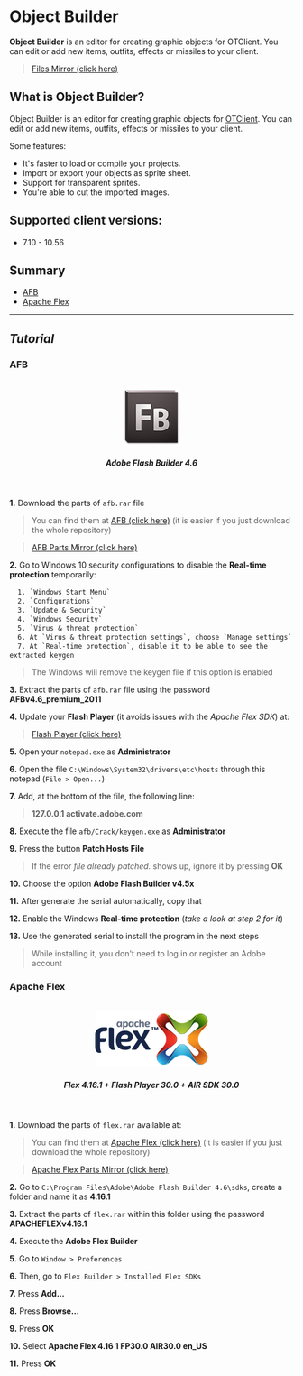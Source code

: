 # Object Builder

**Object Builder** is an editor for creating graphic objects for OTClient. You can edit or add new items, outfits, effects or missiles to your client.
> [Files Mirror (click here)](https://drive.google.com/drive/folders/12offTOjuCcwbN7UkXlHT8uemj8YKXOe9)

What is Object Builder?
---

Object Builder is an editor for creating graphic objects for [OTClient](https://github.com/edubart/otclient). You can edit or add new items, outfits, effects or missiles to your client.

Some features:

* It's faster to load or compile your projects.
* Import or export your objects as sprite sheet.
* Support for transparent sprites.
* You're able to cut the imported images.

Supported client versions:
---

* 7.10 - 10.56

Summary
---

* [AFB](#afb)
* [Apache Flex](#apache-flex)
<!-- * [How to compile](#how-to-compile) -->

---

*Tutorial*
---

### AFB

<p align="center">
  <br>
  <img src="./assets/img/logo_afb.png"/>
    <h5 align="center"><i>Adobe Flash Builder 4.6</i></h5>
  <br>
</p>

<!-- [video] -->

**1.** Download the parts of `afb.rar` file
> You can find them at [AFB (click here)](./afb) (it is easier if you just download the whole repository)

> [AFB Parts Mirror (click here)](https://drive.google.com/drive/folders/1rZ5eGvAO2RaacCZh2hyoNdMiXgag-fsS)

**2.** Go to Windows 10 security configurations to disable the **Real-time protection** temporarily:
```
  1. `Windows Start Menu`
  2. `Configurations`
  3. `Update & Security`
  4. `Windows Security`
  5. `Virus & threat protection`
  6. At `Virus & threat protection settings`, choose `Manage settings`
  7. At `Real-time protection`, disable it to be able to see the extracted keygen
```
> The Windows will remove the keygen file if this option is enabled

**3.** Extract the parts of `afb.rar` file using the password **AFBv4.6_premium_2011**

**4.** Update your **Flash Player** (it avoids issues with the *Apache Flex SDK*) at:
> [Flash Player (click here)](https://get.adobe.com/flashplayer/)

**5.** Open your `notepad.exe` as **Administrator**

**6.** Open the file `C:\Windows\System32\drivers\etc\hosts` through this notepad (`File > Open...`)

**7.** Add, at the bottom of the file, the following line:
> **127.0.0.1 activate.adobe.com**

**8.** Execute the file `afb/Crack/keygen.exe` as **Administrator**

**9.** Press the button **Patch Hosts File**
> If the error *file already patched.* shows up, ignore it by pressing **OK**

**10.** Choose the option **Adobe Flash Builder v4.5x**

**11.** After generate the serial automatically, copy that

**12.** Enable the Windows **Real-time protection** (*take a look at step 2 for it*)

**13.** Use the generated serial to install the program in the next steps
> While installing it, you don't need to log in or register an Adobe account



### Apache Flex

<p align="center">
  <br>
  <img src="./assets/img/logo_apacheflex.png"/>
    <h5 align="center"><i>Flex 4.16.1 + Flash Player 30.0 + AIR SDK 30.0</i></h5>
  <br>
</p>

<!-- [video] -->

**1.** Download the parts of `flex.rar` available at:
> You can find them at [Apache Flex (click here)](./flex) (it is easier if you just download the whole repository)

> [Apache Flex Parts Mirror (click here)](https://drive.google.com/drive/folders/1gyi-kdn-4m2aeELaYPHs-vKra0xoiPPR)

**2.** Go to `C:\Program Files\Adobe\Adobe Flash Builder 4.6\sdks`, create a folder and name it as **4.16.1**

**3.** Extract the parts of `flex.rar` within this folder using the password **APACHEFLEXv4.16.1**

**4.** Execute the **Adobe Flex Builder**

**5.** Go to `Window > Preferences`

**6.** Then, go to `Flex Builder > Installed Flex SDKs`

**7.** Press **Add...**

**8.** Press **Browse...**

**9.** Press **OK**

**10.** Select **Apache Flex 4.16 1 FP30.0 AIR30.0 en_US**

**11.** Press **OK**



<!-- ### How to compile -->

<!-- [video] -->
